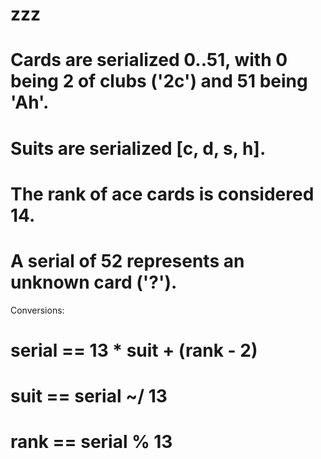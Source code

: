 # zzz

# Cards are serialized 0..51, with 0 being 2 of clubs ('2c') and 51 being 'Ah'.
# Suits are serialized [c, d, s, h].
# The rank of ace cards is considered 14.
# A serial of 52 represents an unknown card ('?').

Conversions:
# serial == 13 * suit + (rank - 2)
# suit == serial ~/ 13
# rank == serial % 13